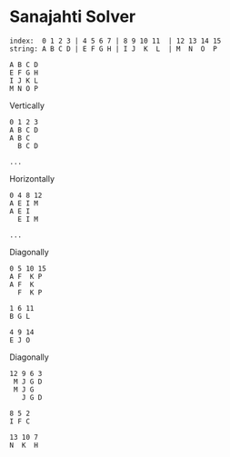 # Sanajahti Solver

```
index:  0 1 2 3 | 4 5 6 7 | 8 9 10 11  | 12 13 14 15
string: A B C D | E F G H | I J  K  L  | M  N  O  P
```

```
A B C D
E F G H
I J K L
M N O P
```

Vertically
```
0 1 2 3
A B C D
A B C
  B C D

...
```

Horizontally
```
0 4 8 12
A E I M
A E I
  E I M

...
```

Diagonally
```
0 5 10 15
A F  K P
A F  K
  F  K P

1 6 11
B G L

4 9 14
E J O
```

Diagonally
```
12 9 6 3
 M J G D
 M J G
   J G D

8 5 2
I F C

13 10 7
N  K  H
```
